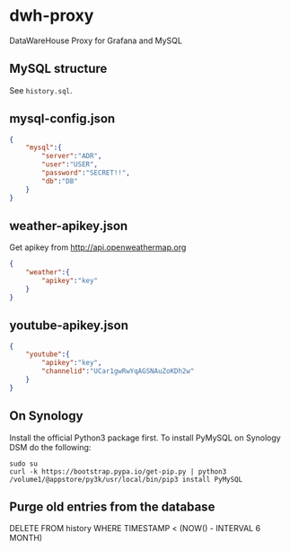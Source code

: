 # dwh-proxy
DataWareHouse Proxy for Grafana and MySQL

## MySQL structure

See `history.sql`.

## mysql-config.json

```json
{
    "mysql":{
        "server":"ADR",
        "user":"USER",
        "password":"SECRET!!",
        "db":"DB"
    }
}
```


## weather-apikey.json

Get apikey from http://api.openweathermap.org

```json
{
    "weather":{
        "apikey":"key"
    }
}
```


## youtube-apikey.json

```json
{
    "youtube":{
        "apikey":"key",
        "channelid":"UCar1gwRwYqAGSNAuZoKDh2w"
    }
}
```

## On Synology

Install the official Python3 package first. To install PyMySQL on Synology DSM do the following:
```
sudo su
curl -k https://bootstrap.pypa.io/get-pip.py | python3
/volume1/@appstore/py3k/usr/local/bin/pip3 install PyMySQL
```

## Purge old entries from the database
DELETE FROM history WHERE TIMESTAMP < (NOW() - INTERVAL 6 MONTH)
